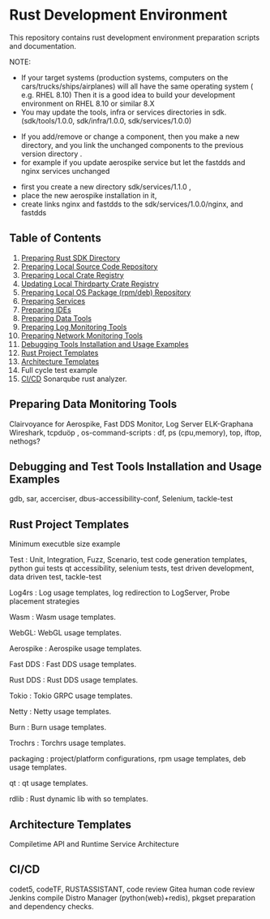 # Rust Development Environment
This repository contains rust development environment preparation scripts and documentation.

NOTE:
 - If your target systems (production systems, computers on the cars/trucks/ships/airplanes) will all have the same operating system ( e.g. RHEL 8.10)
   Then it is a good idea to build your development environment on RHEL 8.10 or similar 8.X
 - You may update the tools, infra or services directories in sdk. (sdk/tools/1.0.0, sdk/infra/1.0.0, sdk/services/1.0.0)
  * If you add/remove or change a component, then you make a new directory, and you link the unchanged components to the previous version directory .
  * for example if you update aerospike service but let the fastdds and nginx services unchanged  
   + first you create a new directory sdk/services/1.1.0 , 
   + place the new aerospike installation in it, 
   + create links nginx and fastdds to the sdk/services/1.0.0/nginx, and fastdds
     

## Table of Contents

1. [Preparing Rust SDK Directory](doc/01.preparing-rust-sdk-directory/)
2. [Preparing Local Source Code Repository](doc/02.preparing-local-source-code-repository/)  
2. [Preparing Local Crate Registry](doc/03.preparing-local-crate-registry/)
4. [Updating Local Thirdparty Crate Registry](doc/04.updating-local-thirdparty-crate-registry/)
5. [Preparing Local OS Package (rpm/deb) Repository](doc/05.preparing-local-package-repository/)
6. [Preparing Services](doc/06.preparing-services)
7. [Preparing IDEs](doc/07.preparing-ides)
8. [Preparing Data Tools](doc/08.preparing-data-tools)
9. [Preparing Log Monitoring Tools](doc/09.preparing-log-monitoring-tools)
10. [Preparing Network Monitoring Tools](doc/10.preparing-network-monitoring-tools)
11. [Debugging Tools Installation and Usage Examples](doc/11.debugging-tools)
12. [Rust Project Templates](doc/12-rust-project-templates)
13. [Architecture Templates](doc/13-rust-arhitecture-templates)
14. Full cycle test example
15. [CI/CD](#ci-cd) Sonarqube rust analyzer.





## Preparing  Data Monitoring Tools    
Clairvoyance for Aerospike, Fast DDS Monitor, 
Log Server ELK-Graphana
Wireshark, tcpduöp , 
os-command-scripts : df, ps (cpu,memory), top, iftop, nethogs?


## Debugging and Test Tools Installation and Usage Examples
gdb, sar, accerciser, dbus-accessibility-conf, Selenium, tackle-test
 
## Rust Project Templates

Minimum executble size example

Test : Unit, Integration, Fuzz, Scenario, test code generation templates, python gui tests qt accessibility, selenium tests, test driven development, data driven test, tackle-test

Log4rs : Log usage templates, log redirection to LogServer, Probe placement strategies 

Wasm : Wasm usage templates.

WebGL: WebGL usage templates.

Aerospike : Aerospike usage templates.

Fast DDS : Fast DDS usage templates.

Rust DDS : Rust DDS usage templates.

Tokio : Tokio GRPC usage templates.

Netty : Netty usage templates.

Burn : Burn usage templates.

Trochrs : Torchrs usage templates.

packaging : project/platform configurations, rpm usage templates, deb usage templates.

qt : qt usage templates.

rdlib : Rust dynamic lib with so templates.

## Architecture Templates
Compiletime API and Runtime Service Architecture 

## CI/CD
codet5, codeTF, RUSTASSISTANT,  code review
Gitea human code review
Jenkins compile
Distro Manager (python(web)+redis), pkgset preparation and dependency checks.





